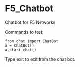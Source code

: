 # F5_Chatbot
Chatbot for F5 Networks

Commands to test:
```
from chat import ChatBot
a = ChatBot()
a.start_chat()
```
Type exit to exit from the chat bot.
